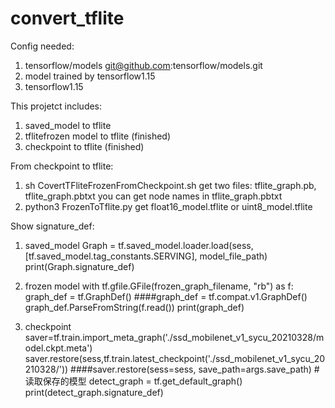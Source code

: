 # convert_tflite

Config needed:
1. tensorflow/models
git@github.com:tensorflow/models.git
2. model trained by tensorflow1.15
3. tensorflow1.15


This projetct includes:
1. saved_model to tflite
2. tflitefrozen model to tflite    (finished)
3. checkpoint to tflite             (finished)

From checkpoint to tflite:
1. sh CovertTFliteFrozenFromCheckpoint.sh
   get two files: tflite_graph.pb, tflite_graph.pbtxt
   you can get node names in tflite_graph.pbtxt
2. python3 FrozenToTflite.py
   get float16_model.tflite or uint8_model.tflite

Show signature_def:
1. saved_model
Graph = tf.saved_model.loader.load(sess, [tf.saved_model.tag_constants.SERVING], model_file_path)   
print(Graph.signature_def)

2. frozen model
with tf.gfile.GFile(frozen_graph_filename, "rb") as f:
        graph_def = tf.GraphDef()
        ####graph_def = tf.compat.v1.GraphDef()
        graph_def.ParseFromString(f.read())
print(graph_def)

3. checkpoint
saver=tf.train.import_meta_graph('./ssd_mobilenet_v1_sycu_20210328/model.ckpt.meta')
saver.restore(sess,tf.train.latest_checkpoint('./ssd_mobilenet_v1_sycu_20210328/'))
####saver.restore(sess=sess, save_path=args.save_path)  # 读取保存的模型
detect_graph = tf.get_default_graph()
print(detect_graph.signature_def)


